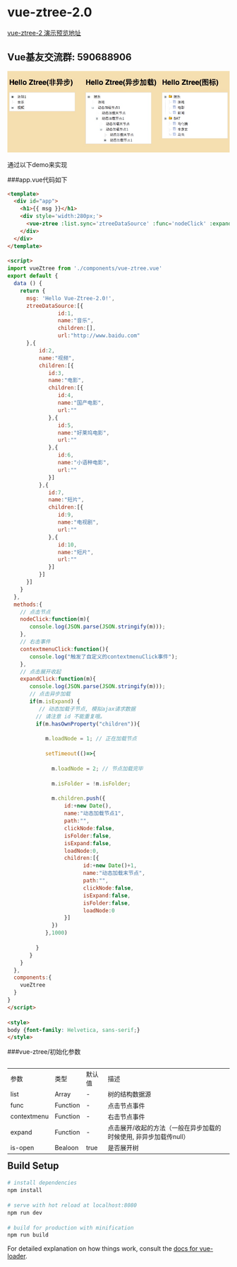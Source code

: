 # vue-ztree-2.0

[vue-ztree-2 演示预览地址](https://lisiyizu.github.io/vue-ztree-2)

## Vue基友交流群: 590688906

![](vue-ztree-2.0.png)

通过以下demo来实现

###app.vue代码如下

```html
<template>
  <div id="app">
    <h1>{{ msg }}</h1>
    <div style='width:280px;'>
      <vue-ztree :list.sync='ztreeDataSource' :func='nodeClick' :expand='expandClick' :contextmenu='contextmenuClick' :is-open='true'></vue-ztree>
    </div>
  </div>
</template>

<script>
import vueZtree from './components/vue-ztree.vue'
export default {
  data () {
    return {
      msg: 'Hello Vue-Ztree-2.0!',
      ztreeDataSource:[{
                id:1,
                name:"音乐",
                children:[],
                url:"http://www.baidu.com"
      },{
          id:2,
          name:"视频",
          children:[{
             id:3,
             name:"电影",
             children:[{
                id:4,
                name:"国产电影",
                url:""
             },{
                id:5,
                name:"好莱坞电影",
                url:""
             },{
                id:6,
                name:"小语种电影",
                url:""
             }]
          },{
             id:7,
             name:"短片",
             children:[{
                id:9,
                name:"电视剧",
                url:""
             },{
                id:10,
                name:"短片",
                url:""
             }]
          }]
      }]
    }
  },
  methods:{
    // 点击节点
    nodeClick:function(m){
       console.log(JSON.parse(JSON.stringify(m)));
    },
    // 右击事件
    contextmenuClick:function(){
       console.log("触发了自定义的contextmenuClick事件");
    },
    // 点击展开收起
    expandClick:function(m){
       console.log(JSON.parse(JSON.stringify(m)));
       // 点击异步加载
       if(m.isExpand) {
          // 动态加载子节点, 模拟ajax请求数据
         // 请注意 id 不能重复哦。
         if(m.hasOwnProperty("children")){
            
            m.loadNode = 1; // 正在加载节点

            setTimeout(()=>{

              m.loadNode = 2; // 节点加载完毕

              m.isFolder = !m.isFolder; 

              m.children.push({
                  id:+new Date(),
                  name:"动态加载节点1",
                  path:"",
                  clickNode:false,
                  isFolder:false,
                  isExpand:false,
                  loadNode:0,
                  children:[{
                        id:+new Date()+1,
                        name:"动态加载末节点",
                        path:"",
                        clickNode:false,
                        isExpand:false,
                        isFolder:false,
                        loadNode:0
                  }]
              })
            },1000)
            
         }
       }
    }
  },
  components:{
    vueZtree
  }
}
</script>

<style>
body {font-family: Helvetica, sans-serif;}
</style>

```

###vue-ztree/初始化参数
<table  border="0" align="left">
	<tbody>
		<tr>
			<td >参数</td>
			<td >类型</td>
			<td >默认值</td>
			<td >描述</td>
		</tr>
		<tr>
			<td >list</td>
			<td >Array</td>
			<td >-</td>
			<td >树的结构数据源</td>
		</tr>
		<tr>
			<td >func</td>
			<td >Function</td>
			<td >-</td>
			<td >点击节点事件</td>
		</tr>
    <tr>
      <td >contextmenu</td>
      <td >Function</td>
      <td >-</td>
      <td >右击节点事件</td>
    </tr>
    <tr>
      <td >expand</td>
      <td >Function</td>
      <td >-</td>
      <td >点击展开/收起的方法（一般在异步加载的时候使用, 非异步加载传null）</td>
    </tr>
		<tr>
			<td >is-open</td>
			<td >Bealoon</td>
			<td >true</td>
			<td >是否展开树</td>
		</tr>
	</tbody>
</table>


## Build Setup

``` bash
# install dependencies
npm install

# serve with hot reload at localhost:8080
npm run dev

# build for production with minification
npm run build
```

For detailed explanation on how things work, consult the [docs for vue-loader](http://vuejs.github.io/vue-loader).
